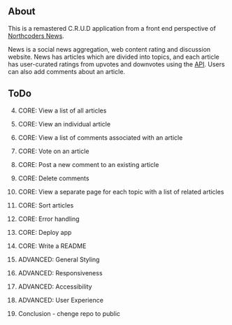 ## About

This is a remastered C.R.U.D application from a front end perspective of [Northcoders News](https://github.com/ZeroSibe/nc-news-BE).

News is a social news aggregation, web content rating and discussion website. News has articles which are divided into topics, and each article has user-curated ratings from upvotes and downvotes using the [API](https://github.com/ZeroSibe/news-api). Users can also add comments about an article.

## ToDo

4. CORE: View a list of all articles

5. CORE: View an individual article

6. CORE: View a list of comments associated with an article

7. CORE: Vote on an article

8. CORE: Post a new comment to an existing article

9. CORE: Delete comments

10. CORE: View a separate page for each topic with a list of related articles

11. CORE: Sort articles

12. CORE: Error handling

13. CORE: Deploy app

14. CORE: Write a README

15. ADVANCED: General Styling

16. ADVANCED: Responsiveness

17. ADVANCED: Accessibility

18. ADVANCED: User Experience

19. Conclusion - chenge repo to public
